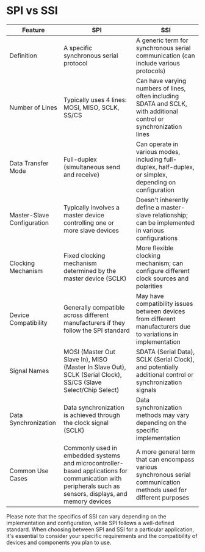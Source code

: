 # SPI vs SSI

| Feature                              | SPI                                      | SSI                                      |
|--------------------------------------|------------------------------------------|------------------------------------------|
| Definition                           | A specific synchronous serial protocol   | A generic term for synchronous serial communication (can include various protocols) |
| Number of Lines                      | Typically uses 4 lines: MOSI, MISO, SCLK, SS/CS | Can have varying numbers of lines, often including SDATA and SCLK, with additional control or synchronization lines |
| Data Transfer Mode                   | Full-duplex (simultaneous send and receive) | Can operate in various modes, including full-duplex, half-duplex, or simplex, depending on configuration |
| Master-Slave Configuration           | Typically involves a master device controlling one or more slave devices | Doesn't inherently define a master-slave relationship; can be implemented in various configurations |
| Clocking Mechanism                   | Fixed clocking mechanism determined by the master device (SCLK) | More flexible clocking mechanism; can configure different clock sources and polarities |
| Device Compatibility                 | Generally compatible across different manufacturers if they follow the SPI standard | May have compatibility issues between devices from different manufacturers due to variations in implementation |
| Signal Names                         | MOSI (Master Out Slave In), MISO (Master In Slave Out), SCLK (Serial Clock), SS/CS (Slave Select/Chip Select) | SDATA (Serial Data), SCLK (Serial Clock), and potentially additional control or synchronization signals |
| Data Synchronization                 | Data synchronization is achieved through the clock signal (SCLK) | Data synchronization methods may vary depending on the specific implementation |
| Common Use Cases                     | Commonly used in embedded systems and microcontroller-based applications for communication with peripherals such as sensors, displays, and memory devices | A more general term that can encompass various synchronous serial communication methods used for different purposes |

Please note that the specifics of SSI can vary depending on the implementation and configuration, while SPI follows a well-defined standard. When choosing between SPI and SSI for a particular application, it's essential to consider your specific requirements and the compatibility of devices and components you plan to use.